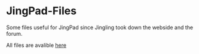 # JingPad-Files
Some files useful for JingPad since Jingling took down the webside and the forum.

All files are avalible [here](https://github.com/MiMillieuh/JingPad-Files/releases)
